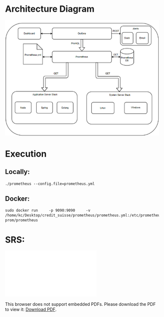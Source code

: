 # Architecture Diagram

![arch_diag](arch_diag.png)

# Execution 

## Locally:
```
./prometheus --config.file=prometheus.yml
```

## Docker:
```
sudo docker run     -p 9090:9090     -v /home/kc/Desktop/credit_suisse/prometheus/prometheus.yml:/etc/prometheus/prometheus.yml     prom/prometheus
```
# SRS:

<object data="SRS.pdf" width="700px" height="700px">
    <embed src="SRS.pdf">
        <p>This browser does not support embedded PDFs. Please download the PDF to view it: <a href="SRS.pdf">Download PDF</a>.</p>
    </embed>
</object>